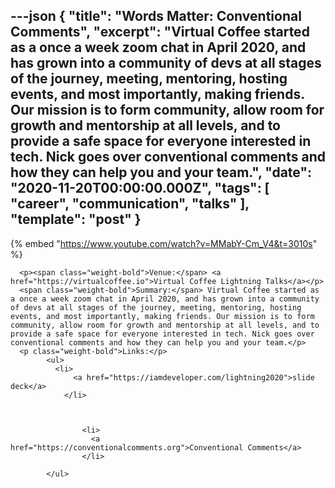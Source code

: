 ---json
{
  "title": "Words Matter: Conventional Comments",
  "excerpt": "Virtual Coffee started as a once a week zoom chat in April 2020, and has grown into a community of devs at all stages of the journey, meeting, mentoring, hosting events, and most importantly, making friends. Our mission is to form community, allow room for growth and mentorship at all levels, and to provide a safe space for everyone interested in tech. Nick goes over conventional comments and how they can help you and your team.",
  "date": "2020-11-20T00:00:00.000Z",
  "tags": [
    "career",
    "communication",
    "talks"
  ],
  "template": "post"
}
---

{% embed "https://www.youtube.com/watch?v=MMabY-Cm_V4&t=3010s" %}
      
      <p><span class="weight-bold">Venue:</span> <a href="https://virtualcoffee.io">Virtual Coffee Lightning Talks</a></p>
      <span class="weight-bold">Summary:</span> Virtual Coffee started as a once a week zoom chat in April 2020, and has grown into a community of devs at all stages of the journey, meeting, mentoring, hosting events, and most importantly, making friends. Our mission is to form community, allow room for growth and mentorship at all levels, and to provide a safe space for everyone interested in tech. Nick goes over conventional comments and how they can help you and your team.</p>
      <p class="weight-bold">Links:</p>
            <ul>
              <li>
                  <a href="https://iamdeveloper.com/lightning2020">slide deck</a>
                </li>
              

              
                    <li>
                      <a href="https://conventionalcomments.org">Conventional Comments</a>
                    </li>
                  
            </ul>
